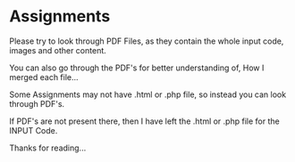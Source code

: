 # Assignments
Please try to look through PDF Files, as they contain the whole input code, images and other content. 

You can also go through the PDF's for better understanding of, How I merged each file...

Some Assignments may not have .html or .php file, so instead you can look through PDF's.

If PDF's are not present there, then I have left the .html or .php file for the INPUT Code.

Thanks for reading...
